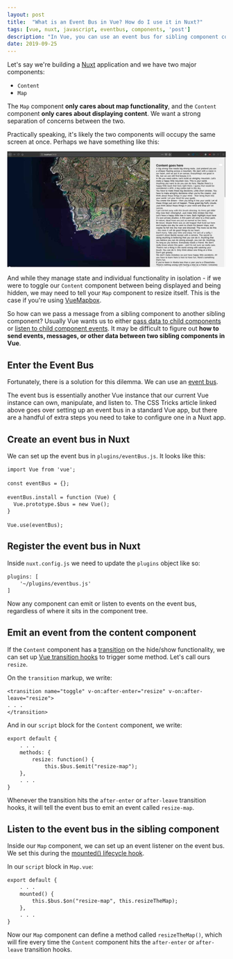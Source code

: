 ```yaml
---
layout: post
title:  "What is an Event Bus in Vue? How do I use it in Nuxt?"
tags: [vue, nuxt, javascript, eventbus, components, 'post']
description: "In Vue, you can use an event bus for sibling component communication. Here's how to do that in Nuxt."
date: 2019-09-25
---
```


Let's say we're building a [Nuxt](https://nuxtjs.org/) application and we have two major components: 

* `Content`
* `Map` 

The `Map` component **only cares about map functionality**, and the `Content` component **only cares about displaying content**. We want a strong separation of concerns between the two. 

Practically speaking, it's likely the two components will occupy the same screen at once. Perhaps we have something like this: 

![An image of a map on the left and content on the right](/img/event-bus-blog/event-bus-side-by-side.jpg)

And while they manage state and individual functionality in isolation - if we were to toggle our `Content` component between being displayed and being hidden, we may need to tell your `Map` component to resize itself. This is the case if you're using [VueMapbox](https://soal.github.io/vue-mapbox/). 

So how can we pass a message from a sibling component to another sibling component? Usually Vue wants us to either [pass data to child components](https://vuejs.org/v2/guide/components.html#Passing-Data-to-Child-Components-with-Props) or [listen to child component events](https://vuejs.org/v2/guide/components.html#Listening-to-Child-Components-Events). It may be difficult to figure out **how to send events, messages, or other data between two sibling components in Vue**. 

## Enter the Event Bus 

Fortunately, there is a solution for this dilemma. We can use an [event bus](https://css-tricks.com/using-event-bus-to-share-props-between-vue-components/). 

The event bus is essentially another Vue instance that our current Vue instance can own, manipulate, and listen to. The CSS Tricks article linked above goes over setting up an event bus in a standard Vue app, but there are a handful of extra steps you need to take to configure one in a Nuxt app. 

## Create an event bus in Nuxt

We can set up the event bus in `plugins/eventBus.js`. It looks like this:

```
import Vue from 'vue';

const eventBus = {};

eventBus.install = function (Vue) {
  Vue.prototype.$bus = new Vue();
}

Vue.use(eventBus);
```

## Register the event bus in Nuxt

Inside `nuxt.config.js` we need to update the `plugins` object like so: 

```
plugins: [
    '~/plugins/eventbus.js'
]
```

Now any component can emit or listen to events on the event bus, regardless of where it sits in the component tree. 

## Emit an event from the content component 

If the `Content` component has a [transition](https://vuejs.org/v2/guide/transitions.html) on the hide/show functionality, we can set up [Vue transition hooks](https://vuejs.org/v2/guide/transitions.html#JavaScript-Hooks) to trigger some method. Let's call ours `resize`. 

On the `transition` markup, we write: 

```
<transition name="toggle" v-on:after-enter="resize" v-on:after-leave="resize">
. . .
</transition>
```

And in our `script` block for the `Content` component, we write: 

```
export default {
    . . .
    methods: {
        resize: function() {
            this.$bus.$emit("resize-map");
    },
    . . .
}
```

Whenever the transition hits the `after-enter` or `after-leave` transition hooks, it will tell the event bus to emit an event called `resize-map`. 

## Listen to the event bus in the sibling component 

Inside our `Map` component, we can set up an event listener on the event bus. We set this during the [mounted() lifecycle hook](https://vuejs.org/v2/api/#Options-Lifecycle-Hooks).

In our `script` block in `Map.vue`: 

```
export default {
    . . . 
    mounted() {
        this.$bus.$on("resize-map", this.resizeTheMap);
    },
    . . .
}
```

Now our `Map` component can define a method called `resizeTheMap()`, which will fire every time the `Content` component hits the `after-enter` or `after-leave` transition hooks. 
